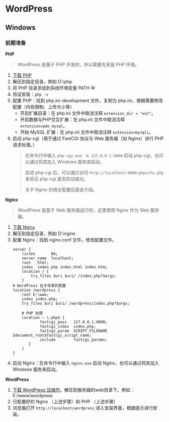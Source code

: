 # WordPress

## Windows

### 前期准备

**PHP**

> WordPress 是基于 PHP 开发的，所以需要先安装 PHP 环境。

1. [下载 PHP](https://www.php.net/downloads.php)
2. 解压到指定目录，例如 D:\php
3. 将 PHP 目录添加到系统环境变量 PATH 中
4. 验证安装：`php -v`
5. 配置 PHP：找到 php.ini-development 文件，复制为 php.ini，根据需要修改配置（内存限制、上传大小等）
    - 开启扩展目录：在 php.ini 文件中取消注释 `extension_dir = "ext"`。
    - 开启数据与PHP交互扩展：在 php.ini 文件中取消注释 `extension=pdo_mysql`。
    - 开始 MySQL 扩展：在 php.ini 文件中取消注释 `extension=mysqli`。
6. 启动 php-cgi（用于通过 FastCGI 协议与 Web 服务器（如 Nginx）进行 PHP 请求处理。）
   > 在命令行中输入 `php-cgi.exe -b 127.0.0.1:9000` 启动 php-cgi，也可以通过将其加入 Windows 服务来启动。
   >
   > 启动 php-cgi 后，可以通过访问 `http://localhost:9000/phpinfo.php` 来验证 php-cgi 是否启动成功。
   >
   > 关于 Nginx 的相关配置后面会介绍。
   
**Nginx**

> WordPress 是基于 Web 服务器运行的，这里使用 Nginx 作为 Web 服务器。

1. [下载 Nginx](http://nginx.org/en/download.html)
2. 解压到指定目录，例如 D:\nginx
3. 配置 Nginx：找到 nginx.conf 文件，修改配置文件。
     ```nginx
     server {
         listen       80;
         server_name  localhost;
         root   html;
         index  index.php index.html index.htm;
         location / {
             try_files $uri $uri/ /index.php?$args;
         }
     # WordPress 在子目录的配置
     location /wordpress {
         root E:\www;
         index index.php;
         try_files $uri $uri/ /wordpress/index.php?$args;

         # PHP 处理
         location ~ \.php$ {
                 fastcgi_pass   127.0.0.1:9000;
                 fastcgi_index  index.php;
                 fastcgi_param  SCRIPT_FILENAME  $document_root$fastcgi_script_name;
                 include        fastcgi_params;
            }
         }
     }
     ```
4. 启动 Nginx：在命令行中输入 `nginx.exe` 启动 Nginx，也可以通过将其加入 Windows 服务来启动。

**WordPress**

1. [下载 WordPress 压缩包](https://cn.wordpress.org/download/releases/)，解压到服务器的web目录下。例如：E:/www/wordpress
2. 已配置好的 Nginx （上述步骤）和 PHP （上述步骤）
3. 浏览器打开 `http://localhost/wordpress` 进入安装界面，根据提示进行安装。
